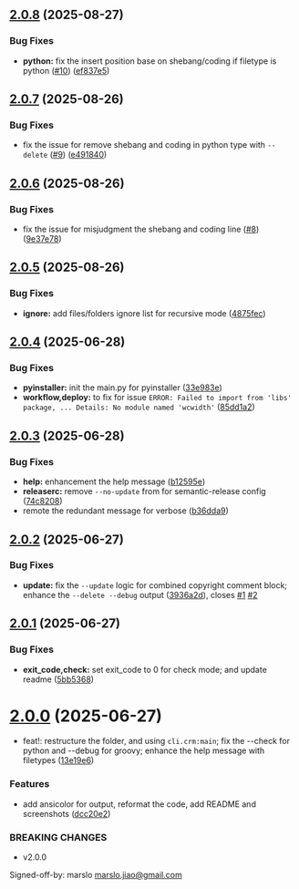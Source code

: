 ## [2.0.8](https://github.com/marslo/cr-manager/compare/v2.0.7...v2.0.8) (2025-08-27)


### Bug Fixes

* **python:** fix the insert position base on shebang/coding if filetype is python ([#10](https://github.com/marslo/cr-manager/issues/10)) ([ef837e5](https://github.com/marslo/cr-manager/commit/ef837e55c36dce53ab66b480e217ef48c7348f65))

## [2.0.7](https://github.com/marslo/cr-manager/compare/v2.0.6...v2.0.7) (2025-08-26)


### Bug Fixes

* fix the issue for remove shebang and coding in python type with `--delete` ([#9](https://github.com/marslo/cr-manager/issues/9)) ([e491840](https://github.com/marslo/cr-manager/commit/e49184004db2656caafbba63a9dfd016eed88edb))

## [2.0.6](https://github.com/marslo/cr-manager/compare/v2.0.5...v2.0.6) (2025-08-26)


### Bug Fixes

* fix the issue for misjudgment the shebang and coding line ([#8](https://github.com/marslo/cr-manager/issues/8)) ([9e37e78](https://github.com/marslo/cr-manager/commit/9e37e78150cee1e6798fbd2a71d56615b88b3f20))

## [2.0.5](https://github.com/marslo/cr-manager/compare/v2.0.4...v2.0.5) (2025-08-26)


### Bug Fixes

* **ignore:** add files/folders ignore list for recursive mode ([4875fec](https://github.com/marslo/cr-manager/commit/4875fece185cd7dccf59e5477be46a08bd33322b))

## [2.0.4](https://github.com/marslo/cr-manager/compare/v2.0.3...v2.0.4) (2025-06-28)


### Bug Fixes

* **pyinstaller:** init the main.py for pyinstaller ([33e983e](https://github.com/marslo/cr-manager/commit/33e983e48b8239aff55f65f718303730655c7cc0))
* **workflow,deploy:** to fix for issue `ERROR: Failed to import from 'libs' package, ... Details: No module named 'wcwidth'` ([85dd1a2](https://github.com/marslo/cr-manager/commit/85dd1a2ca12bde6d8fdc7dc4a6e7634cda5de6a2))

## [2.0.3](https://github.com/marslo/cr-manager/compare/v2.0.2...v2.0.3) (2025-06-28)


### Bug Fixes

* **help:** enhancement the help message ([b12595e](https://github.com/marslo/cr-manager/commit/b12595eb8288d673abfea76418c04b0b99a4b7d1))
* **releaserc:** remove `--no-update` from for semantic-release config ([74c8208](https://github.com/marslo/cr-manager/commit/74c8208cb4e7908c3a5b30731dc1b40141265d6b))
* remote the redundant message for verbose ([b36dda9](https://github.com/marslo/cr-manager/commit/b36dda9ecf40f8441c82ac26efa5724d3c494015))

## [2.0.2](https://github.com/marslo/cr-manager/compare/v2.0.1...v2.0.2) (2025-06-27)


### Bug Fixes

* **update:** fix the `--update` logic for combined copyright comment block; enhance the `--delete --debug` output ([3936a2d](https://github.com/marslo/cr-manager/commit/3936a2db66f163759ba5daf82d93632e0873cee8)), closes [#1](https://github.com/marslo/cr-manager/issues/1) [#2](https://github.com/marslo/cr-manager/issues/2)

## [2.0.1](https://github.com/marslo/cr-manager/compare/v2.0.0...v2.0.1) (2025-06-27)


### Bug Fixes

* **exit_code,check:** set exit_code to 0 for check mode; and update readme ([5bb5368](https://github.com/marslo/cr-manager/commit/5bb5368d90a48d1fbf6bd7170819c67585e37d10))

# [2.0.0](https://github.com/marslo/cr-manager/compare/v1.1.0...v2.0.0) (2025-06-27)


* feat!: restructure the folder, and using `cli.crm:main`; fix the --check for python and --debug for groovy; enhance the help message with filetypes ([13e19e6](https://github.com/marslo/cr-manager/commit/13e19e6a34c01e9e2a64b556944f614bd8bd96df))


### Features

* add ansicolor for output, reformat the code, add README and screenshots ([dcc20e2](https://github.com/marslo/cr-manager/commit/dcc20e21ab4686ccd6c1bd629ae32432c76e7341))


### BREAKING CHANGES

* v2.0.0

Signed-off-by: marslo <marslo.jiao@gmail.com>

